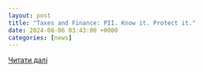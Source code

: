 ```yaml
---
layout: post
title: "Taxes and Finance: PII. Know it. Protect it."
date: 2024-08-06 03:43:00 +0000
categories: [news]
---
```


[Читати далі](https://www.ukiahdailyjournal.com/2024/08/05/taxes-and-finance-pii-know-it-protect-it/)
